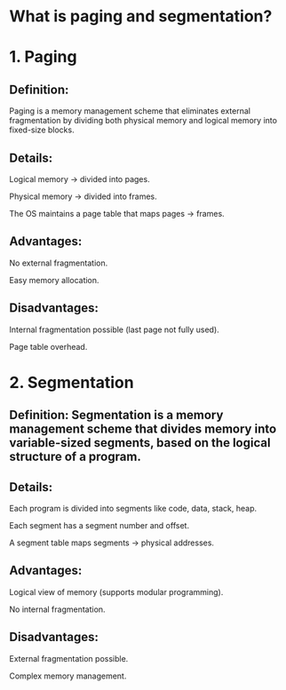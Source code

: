 # What is paging and segmentation?

# 1. Paging

## Definition: 
Paging is a memory management scheme that eliminates external fragmentation by dividing both physical memory and logical memory into fixed-size blocks.

## Details:

Logical memory → divided into pages.

Physical memory → divided into frames.

The OS maintains a page table that maps pages → frames.

## Advantages:

No external fragmentation.

Easy memory allocation.

## Disadvantages:

Internal fragmentation possible (last page not fully used).

Page table overhead.

# 2. Segmentation

## Definition: Segmentation is a memory management scheme that divides memory into variable-sized segments, based on the logical structure of a program.

## Details:

Each program is divided into segments like code, data, stack, heap.

Each segment has a segment number and offset.

A segment table maps segments → physical addresses.

## Advantages:

Logical view of memory (supports modular programming).

No internal fragmentation.

## Disadvantages:

External fragmentation possible.

Complex memory management.